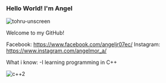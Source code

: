 ### Hello World! I'm Angel 
![tohru-unscreen](https://user-images.githubusercontent.com/105449326/178089365-a76f4ae9-64d4-4e11-b505-0e7a89e20d2f.gif)


Welcome to my GitHub! 


Facebook: https://www.facebook.com/angeljr07ec/
Instagram: https://www.instagram.com/angelmor_a/

What i know: 
  -I learning programming in C++ 
  
![c++2](https://user-images.githubusercontent.com/105449326/178089199-dfcf1f2c-dd08-4a6f-bca4-e62440c35a66.png)


    

<!--
**angelmora2004/angelmora2004** is a ✨ _special_ ✨ repository because its `README.md` (this file) appears on your GitHub profile.

Here are some ideas to get you started:

- 🔭 I’m currently working on ...
- 🌱 I’m currently learning ...
- 👯 I’m looking to collaborate on ...
- 🤔 I’m looking for help with ...
- 💬 Ask me about ...
- 📫 How to reach me: ...
- 😄 Pronouns: ...
- ⚡ Fun fact: ...
-->
